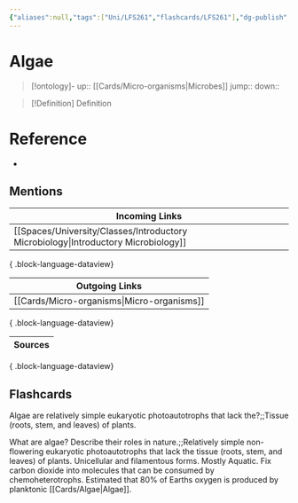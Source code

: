 ```yaml
---
{"aliases":null,"tags":["Uni/LFS261","flashcards/LFS261"],"dg-publish":true,"permalink":"/cards/algae/","dgPassFrontmatter":true}
---
```


# Algae

> [!ontology]-
> up:: [[Cards/Micro-organisms\|Microbes]]
> jump:: 
> down:: 

> [!Definition] Definition

# Reference

- 

## Mentions

| Incoming Links                                                                        |
| ------------------------------------------------------------------------------------- |
| [[Spaces/University/Classes/Introductory Microbiology\|Introductory Microbiology]] |

{ .block-language-dataview}

| Outgoing Links                                |
| --------------------------------------------- |
| [[Cards/Micro-organisms\|Micro-organisms]] |

{ .block-language-dataview}

| Sources |
| ------- |

{ .block-language-dataview}

## Flashcards

Algae are relatively simple eukaryotic photoautotrophs that lack the?;;Tissue (roots, stem, and leaves) of plants.
<!--SR:!2024-05-16,1,230-->

What are algae? Describe their roles in nature.;;Relatively simple non-flowering eukaryotic photoautotrophs that lack the tissue (roots, stem, and leaves) of plants. Unicellular and filamentous forms. Mostly Aquatic. Fix carbon dioxide into molecules that can be consumed by chemoheterotrophs. Estimated that 80% of Earths oxygen is produced by planktonic [[Cards/Algae\|Algae]].